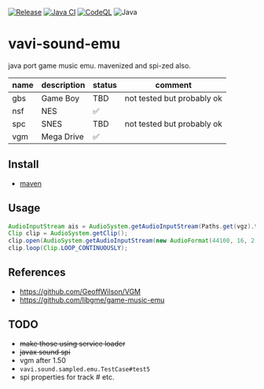 [![Release](https://jitpack.io/v/umjammer/vavi-sound-emu.svg)](https://jitpack.io/#umjammer/vavi-sound-emu)
[![Java CI](https://github.com/umjammer/vavi-sound-emu/actions/workflows/maven.yml/badge.svg)](https://github.com/umjammer/vavi-sound-emu/actions/workflows/maven.yml)
[![CodeQL](https://github.com/umjammer/vavi-sound-emu/actions/workflows/codeql-analysis.yml/badge.svg)](https://github.com/umjammer/vavi-sound-emu/actions/workflows/codeql-analysis.yml)
![Java](https://img.shields.io/badge/Java-17-b07219)

# vavi-sound-emu

java port game music emu. mavenized and spi-zed also. 

| name | description | status  | comment                    |
|------|-------------|---------|----------------------------|
| gbs  | Game Boy    | TBD     | not tested but probably ok |
| nsf  | NES         | ✅️      |                            |
| spc  | SNES        | TBD     | not tested but probably ok |
| vgm  | Mega Drive  | ✅       |                            |

## Install

 * [maven](https://jitpack.io/#umjammer/vavi-sound-emu)

## Usage

```java
AudioInputStream ais = AudioSystem.getAudioInputStream(Paths.get(vgz).toFile());
Clip clip = AudioSystem.getClip();
clip.open(AudioSystem.getAudioInputStream(new AudioFormat(44100, 16, 2, true, true), ais));
clip.loop(Clip.LOOP_CONTINUOUSLY);
```

## References

 * https://github.com/GeoffWilson/VGM
 * https://github.com/libgme/game-music-emu

## TODO

 * ~~make those using service loader~~
 * ~~javax sound spi~~
 * vgm after 1.50
 * `vavi.sound.sampled.emu.TestCase#test5`
 * spi properties for track # etc.

